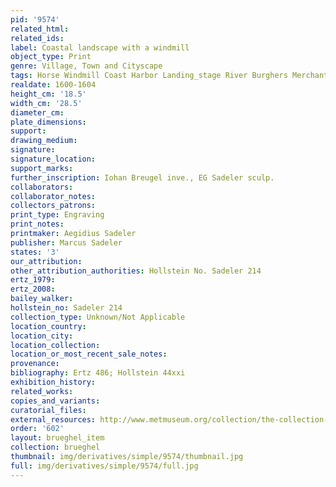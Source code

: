 ```yaml
---
pid: '9574'
related_html: 
related_ids: 
label: Coastal landscape with a windmill
object_type: Print
genre: Village, Town and Cityscape
tags: Horse Windmill Coast Harbor Landing_stage River Burghers Merchants Boat Wagon
realdate: 1600-1604
height_cm: '18.5'
width_cm: '28.5'
diameter_cm: 
plate_dimensions: 
support: 
drawing_medium: 
signature: 
signature_location: 
support_marks: 
further_inscription: Iohan Breugel inve., EG Sadeler sculp.
collaborators: 
collaborator_notes: 
collectors_patrons: 
print_type: Engraving
print_notes: 
printmaker: Aegidius Sadeler
publisher: Marcus Sadeler
states: '3'
our_attribution: 
other_attribution_authorities: Hollstein No. Sadeler 214
ertz_1979: 
ertz_2008: 
bailey_walker: 
hollstein_no: Sadeler 214
collection_type: Unknown/Not Applicable
location_country: 
location_city: 
location_collection: 
location_or_most_recent_sale_notes: 
provenance: 
bibliography: Ertz 486; Hollstein 44xxi
exhibition_history: 
related_works: 
copies_and_variants: 
curatorial_files: 
external_resources: http://www.metmuseum.org/collection/the-collection-online/search/382733
order: '602'
layout: brueghel_item
collection: brueghel
thumbnail: img/derivatives/simple/9574/thumbnail.jpg
full: img/derivatives/simple/9574/full.jpg
---
```

